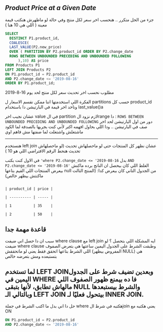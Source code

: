 ## _Product Price at a Given Date_


جزء من الحل متكرر .. هنحسب اخر سعر لكل منتج وفي حالة لو ماظهرش هنكتب قيمة معينة ( اللي هي 10 هنا )
```sql
SELECT 
  DISTINCT P1.product_id, 
  COALESCE(
  LAST_VALUE(P2.new_price) 
  OVER ( PARTITION BY P2.product_id ORDER BY P2.change_date
  ROWS BETWEEN UNBOUNDED PRECEDING AND UNBOUNDED FOLLOWING
      ),10) AS price
FROM Products P1 
LEFT JOIN Products P2
ON P1.product_id = P2.product_id
AND P2.change_date <= '2019-08-16'
ORDER BY P1.product_id;
```



مطلوب نحسب اخر تحديث سعر لكل منتج لحد يوم 16-8-2019

الفكرة اللي استخدمتها اننا ممكن نقسم الاسعار ل partitions حسب كل product_id وناخد اخر قيمة في البارتيشن دا باستخدام last_value()a

عشان نجيب اخر value في ال partition لازم نزود الrange دا : ```ROWS BETWEEN UNBOUNDED PRECEDING AND UNBOUNDED FOLLOWING``` 
دور من اول البارتيشن لحد اخر صف في البارتيشن .. ودا اللي بحاول افهمه اكتر لأني كنت بجربها بالصدفة لما الكود ماشتغلش واشتغلت لما ضفتها مش فاهم اوي 

---


هنستخدم left join عشان نظهر كل المنتجات حتى لو ماحصلهاش تحديث (لو ماحصلهاش تحديث هنحط الرقم الافتراضي اللي هو 10 )

في الاول كنت بكتب ```'where P2.change_date <= '2019-08-16``` بدل ```AND P2.change_date <= '2019-08-16'``` 
الغلط اللي كان بيحصل ان الناتج برده ماكنش بيعرض المنتجات اللي القيم بتاعها null من الجدول التاني 
كان بيعرض كدا: (المنتج التالت ماكنتش بيظهر خالص)

                                                                                      | product_id | price |
                                                                                      | ---------- | ----- |
                                                                                      | 1          | 35    |
                                                                                      | 2          | 50    |


## قاعدة مهمة جدا 
سبب ان دا حصل اني ضيفت where clause مع left join
ايه المشكلة اللي بتحصل ؟
لو ضيفت where clause وطبقت الشرط على الجدول اليمين ساعتها هي بتعرض الصفوف اللي الشرط بتاعها اتحقق فقط يعني لو ماتحققش (المفروض بيظهر NULL) هي بتستبعده ومش بتعرضه خالص

## لما تستخدم LEFT JOINوبعدين تضيف شرط على الجدول اليمين في WHERE فا ده بيمنع ظهور الصفوف اللي مالهاش تطابق، لأنها بتبقى NULL والشرط بيستبعدها وبالتالي الـ LEFT JOIN بيتحول فعليًا لـ INNER JOIN.

حل دا اني بدل ما اكتب الشرط في جملة where هكتبه في شرط الjoin يعني هكتبه مع ON 
```sql
ON P1.product_id = P2.product_id
AND P2.change_date <= '2019-08-16'
```
